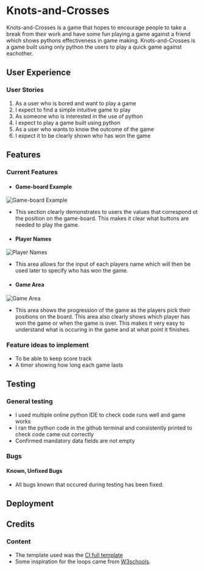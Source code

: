 # Knots-and-Crosses

Knots-and-Crosses is a game that hopes to encourage people to take a break from their work and have some fun playing a game against a friend which shows pythons effectiveness in game making. Knots-and-Crosses is a game built using only python the users to play a quick game against eachother.

## User Experience

### User Stories

1. As a user who is bored and want to play a game
2. I expect to find a simple intuitive game to play
3. As someone who is interested in the use of python
4. I expect to play a game built using python
5. As a user who wants to know the outcome of the game
6. I expect it to be clearly shown who has won the game

## Features

### Current Features

* #### Game-board Example

![Game-board Example]()
 * This section clearly demonstrates to users the values that correspond ot the position on the game-board. This makes it clear what buttons are needed to play the game.

* #### Player Names

![Player Names]()
* This area allows for the input of each players name which will then be used later to specify who has won the game.

* #### Game Area

![Game Area]()
* This area shows the progression of the game as the players pick their positions on the board. This area also clearly shows which player has won the game or when the game is over. This makes it very easy to understand what is occuring in the game and at what point it finishes.

### Feature ideas to implement

* To be able to keep score track
* A timer showing how long each game lasts


## Testing

### General testing

* I used multiple online python IDE to check code runs well and game works
* I ran the python code in the github terminal and consistently printed to check code came out correctly
* Confirmed mandatory data fields are not empty

### Bugs

#### Known, Unfixed Bugs

* All bugs known that occured during testing has been fixed.

## Deployment





## Credits

### Content

* The template used was the [CI full template](https://github.com/Code-Institute-Org/p3-template)
* Some inspiration for the loops came from [W3schools](https://www.w3schools.com/).
